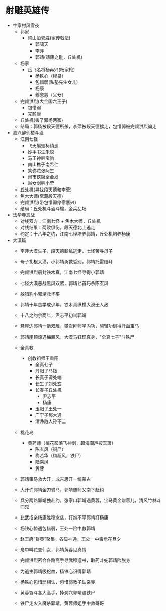 # 射雕英雄传

- 牛家村风雪夜
  - 郭家
    - 梁山泊郭胜(家传戟法)
      - 郭啸天
      - 李萍
      - 郭靖(靖康之耻，丘处机)
  - 杨家
    - 岳飞名将杨再兴(杨家枪)
      - 杨铁心（穆易）
      - 包惜弱(私塾先生女儿)
      - 杨康
      - 穆念慈（义女）
  - 完颜洪烈(大金国六王子)
    - 包惜弱
    - 完颜康
  - 丘处机(害了郭杨两家)
  - 结局：郭杨被段天德所杀，李萍被段天德掳走，包惜弱被完颜洪烈骗走
- 嘉兴醉仙楼斗酒
  - 江南七怪
    - 飞天蝙蝠柯镇恶
    - 妙手书生朱聪
    - 马王神韩宝驹
    - 南山樵子南希仁
    - 笑弥陀张阿生
    - 闹市侠隐全金发
    - 越女剑韩小莹
  - 丘处机(寻找段天德和李莹)
  - 焦木大师(窝藏段天德)
  - 完颜洪烈(带包惜弱停宿嘉兴)
  - 结局：丘处机斗酒斗输，金兵乱场
- 法华寺恶战
  - 对线双方：江南七怪 + 焦木大师，丘处机
  - 对线结果：两败俱伤，段天德北上逃走
  - 约定：十八年之约，江南七怪培养郭靖，丘处机培养杨康
- 大漠篇
  - 李萍大漠生子，段天德趁乱逃走，七怪苦寻母子

  - 母子扎根大漠，小郭靖勇救哲别，郭靖托雷结拜

  - 完颜洪烈册封铁木真，江南七怪寻得小郭靖

  - 七怪大漠恶战黑风双煞，郭靖匕首巧杀陈玄风

  - 躲猎豹小郭靖救华筝

  - 郭靖十年苦学成少年，铁木真纵横大漠无人敌

  - 十八之约余两年，尹志平初试郭靖

  - 悬崖边郭靖一箭双雕，攀岩拜师学内功，施轻功训得汗血宝马

  - 郭靖崖顶惊遇梅超风，大漠马钰现真身，"全真七子"斗铁尸

  - 全真教

    - 创教祖师王重阳
      - 全真七子																																																																																																																																																																																																																										
      - 丹阳子马钰
      - 长真子谭处端
      - 长生子刘处玄
      - 长春子丘处机
        - 尹志平
        - 杨康
      - 玉阳子王处一
      - 广宁子郝大通
      - 清净散人孙不二

  - 桃花岛

    - 黄药师（桃花影落飞神剑，碧海潮声按玉箫）
      - 陈玄风（铜尸）
      - 梅若华（梅超风，铁尸）
      - 陆乘风
      - 黄蓉

    

  - 郭靖策马救大汗，成吉思汗一统蒙古

  - 大汗许郭靖金刀驸马，郭靖随师父南下赴约

  - 兵分两路郭靖独赴约，张家口郭靖遇黄蓉，宝马黄金赠蓉儿，清风竹林斗四鬼

  - 比武招亲杨康胜穆念慈，打抱不平郭靖打杨康

  - 杨铁心惊遇包惜弱，王处一险中救郭靖

  - 赵王府“群英”聚集，各显神通，王处一中毒危在旦夕

  - 舟中叫花变仙女，郭靖黄蓉见真情

  - 完颜洪烈密会各路高手寻武穆遗书，取药斗蛇郭靖险脱身

  - 为逃生郭靖吸蛇血，杨铁心识得郭靖

  - 杨铁心包惜弱相认，包惜弱教子认亲爹

  - 黄蓉智斗各大高手，掉洞穴郭靖遇铁尸

  - 铁尸走火入魔杀郭靖，黄蓉师姐手中救哥哥